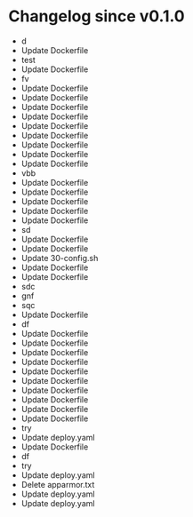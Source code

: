 # Changelog since v0.1.0
- d 
- Update Dockerfile 
- test 
- Update Dockerfile 
- fv 
- Update Dockerfile 
- Update Dockerfile 
- Update Dockerfile 
- Update Dockerfile 
- Update Dockerfile 
- Update Dockerfile 
- Update Dockerfile 
- Update Dockerfile 
- Update Dockerfile 
-  vbb 
- Update Dockerfile 
- Update Dockerfile 
- Update Dockerfile 
- Update Dockerfile 
- Update Dockerfile 
- sd 
- Update Dockerfile 
- Update Dockerfile 
- Update 30-config.sh 
- Update Dockerfile 
- Update Dockerfile 
- sdc 
- gnf 
- sqc 
- Update Dockerfile 
- df 
- Update Dockerfile 
- Update Dockerfile 
- Update Dockerfile 
- Update Dockerfile 
- Update Dockerfile 
- Update Dockerfile 
- Update Dockerfile 
- Update Dockerfile 
- Update Dockerfile 
- Update Dockerfile 
- try 
- Update deploy.yaml 
- Update Dockerfile 
- df 
- try 
- Update deploy.yaml 
- Delete apparmor.txt 
- Update deploy.yaml 
- Update deploy.yaml 
